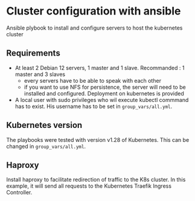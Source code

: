 # Cluster configuration with ansible

Ansible plybook to install and configure servers to host the kubernetes cluster

## Requirements
- At least 2 Debian 12 servers, 1 master and 1 slave. Recommanded : 1 master and 3 slaves
  - every servers have to be able to speak with each other
  - if you want to use NFS for persistence, the server will need to be installed and configured. Deployment on kubernetes is provided 
- A local user with sudo privileges who wil execute kubectl commmand has to exist. His username has to be set in `group_vars/all.yml`.

## Kubernetes version
The playbooks were tested with version v1.28 of Kubernetes.
This can be changed in `group_vars/all.yml`.

## Haproxy
Install haproxy to facilitate redirection of traffic to the K8s cluster.
In this example, it will send all requests to the Kubernetes Traefik Ingress Controller.
